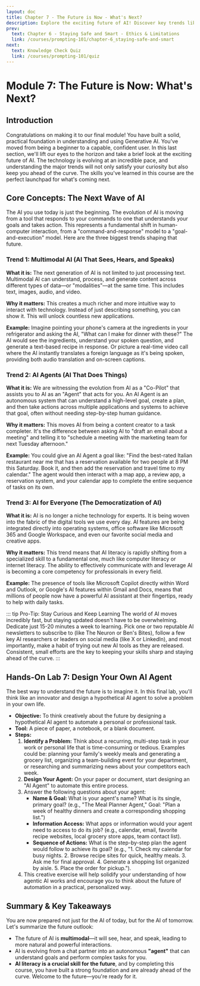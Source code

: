```yaml
---
layout: doc
title: Chapter 7 - The Future is Now - What's Next?
description: Explore the exciting future of AI! Discover key trends like Multimodal AI, autonomous AI Agents, and the democratization of AI, and understand how these will shape your interactions with technology.
prev:
  text: Chapter 6 - Staying Safe and Smart - Ethics & Limitations
  link: /courses/prompting-101/chapter-6_staying-safe-and-smart
next: 
  text: Knowledge Check Quiz
  link: /courses/prompting-101/quiz
---
```

# Module 7: The Future is Now: What's Next?

## Introduction

Congratulations on making it to our final module! You have built a solid, practical foundation in understanding and using Generative AI. You've moved from being a beginner to a capable, confident user. In this last section, we'll lift our eyes to the horizon and take a brief look at the exciting future of AI. The technology is evolving at an incredible pace, and understanding the major trends will not only satisfy your curiosity but also keep you ahead of the curve. The skills you've learned in this course are the perfect launchpad for what's coming next.

## Core Concepts: The Next Wave of AI

The AI you use today is just the beginning. The evolution of AI is moving from a tool that responds to your commands to one that understands your goals and takes action. This represents a fundamental shift in human-computer interaction, from a "command-and-response" model to a "goal-and-execution" model. Here are the three biggest trends shaping that future.

### Trend 1: Multimodal AI (AI That Sees, Hears, and Speaks)

**What it is:** The next generation of AI is not limited to just processing text. Multimodal AI can understand, process, and generate content across different types of data—or "modalities"—at the same time. This includes text, images, audio, and video.

**Why it matters:** This creates a much richer and more intuitive way to interact with technology. Instead of just describing something, you can show it. This will unlock countless new applications.

**Example:** Imagine pointing your phone's camera at the ingredients in your refrigerator and asking the AI, "What can I make for dinner with these?" The AI would see the ingredients, understand your spoken question, and generate a text-based recipe in response. Or picture a real-time video call where the AI instantly translates a foreign language as it's being spoken, providing both audio translation and on-screen captions.

### Trend 2: AI Agents (AI That Does Things)

**What it is:** We are witnessing the evolution from AI as a "Co-Pilot" that assists you to AI as an "Agent" that acts for you. An AI Agent is an autonomous system that can understand a high-level goal, create a plan, and then take actions across multiple applications and systems to achieve that goal, often without needing step-by-step human guidance.

**Why it matters:** This moves AI from being a content creator to a task completer. It's the difference between asking AI to "draft an email about a meeting" and telling it to "schedule a meeting with the marketing team for next Tuesday afternoon."

**Example:** You could give an AI Agent a goal like: "Find the best-rated Italian restaurant near me that has a reservation available for two people at 8 PM this Saturday. Book it, and then add the reservation and travel time to my calendar." The agent would then interact with a map app, a review app, a reservation system, and your calendar app to complete the entire sequence of tasks on its own.

### Trend 3: AI for Everyone (The Democratization of AI)

**What it is:** AI is no longer a niche technology for experts. It is being woven into the fabric of the digital tools we use every day. AI features are being integrated directly into operating systems, office software like Microsoft 365 and Google Workspace, and even our favorite social media and creative apps.

**Why it matters:** This trend means that AI literacy is rapidly shifting from a specialized skill to a fundamental one, much like computer literacy or internet literacy. The ability to effectively communicate with and leverage AI is becoming a core competency for professionals in every field.

**Example:** The presence of tools like Microsoft Copilot directly within Word and Outlook, or Google's AI features within Gmail and Docs, means that millions of people now have a powerful AI assistant at their fingertips, ready to help with daily tasks.

::: tip Pro-Tip: Stay Curious and Keep Learning
The world of AI moves incredibly fast, but staying updated doesn't have to be overwhelming. Dedicate just 15-20 minutes a week to learning. Pick one or two reputable AI newsletters to subscribe to (like The Neuron or Ben's Bites), follow a few key AI researchers or leaders on social media (like X or LinkedIn), and most importantly, make a habit of trying out new AI tools as they are released. Consistent, small efforts are the key to keeping your skills sharp and staying ahead of the curve.
:::

## Hands-On Lab 7: Design Your Own AI Agent

The best way to understand the future is to imagine it. In this final lab, you'll think like an innovator and design a hypothetical AI agent to solve a problem in your own life.

* **Objective:** To think creatively about the future by designing a hypothetical AI agent to automate a personal or professional task.
* **Tool:** A piece of paper, a notebook, or a blank document.
* **Steps:**
  1. **Identify a Problem:** Think about a recurring, multi-step task in your work or personal life that is time-consuming or tedious. Examples could be: planning your family's weekly meals and generating a grocery list, organizing a team-building event for your department, or researching and summarizing news about your competitors each week.
  2. **Design Your Agent:** On your paper or document, start designing an "AI Agent" to automate this entire process.
  3. Answer the following questions about your agent:
     * **Name & Goal:** What is your agent's name? What is its single, primary goal? (e.g., "The Meal Planner Agent," Goal: "Plan a week of healthy dinners and create a corresponding shopping list.")
     * **Information Access:** What apps or information would your agent need to access to do its job? (e.g., calendar, email, favorite recipe websites, local grocery store apps, team contact list).
     * **Sequence of Actions:** What is the step-by-step plan the agent would follow to achieve its goal? (e.g., "1. Check my calendar for busy nights. 2. Browse recipe sites for quick, healthy meals. 3. Ask me for final approval. 4. Generate a shopping list organized by aisle. 5. Place the order for pickup.").
  4. This creative exercise will help solidify your understanding of how agentic AI works and encourage you to think about the future of automation in a practical, personalized way.

## Summary & Key Takeaways

You are now prepared not just for the AI of today, but for the AI of tomorrow. Let's summarize the future outlook:

* The future of AI is **multimodal**—it will see, hear, and speak, leading to more natural and powerful interactions.
* AI is evolving from a chat partner into an autonomous **"agent"** that can understand goals and perform complex tasks for you.
* **AI literacy is a crucial skill for the future**, and by completing this course, you have built a strong foundation and are already ahead of the curve. Welcome to the future—you're ready for it.

